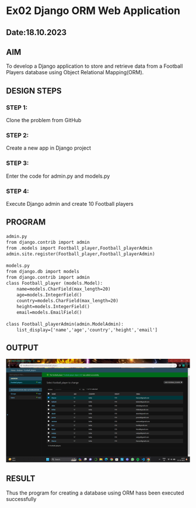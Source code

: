# Ex02 Django ORM Web Application
## Date:18.10.2023 

## AIM
To develop a Django application to store and retrieve data from a Football Players database using Object Relational Mapping(ORM).


## DESIGN STEPS

### STEP 1:
Clone the problem from GitHub

### STEP 2:
Create a new app in Django project

### STEP 3:
Enter the code for admin.py and models.py

### STEP 4:
Execute Django admin and create 10 Football players

## PROGRAM
```
admin.py
from django.contrib import admin
from .models import Football_player,Football_playerAdmin
admin.site.register(Football_player,Football_playerAdmin)

models.py
from django.db import models
from django.contrib import admin
class Football_player (models.Model):
    name=models.CharField(max_length=20)
    age=models.IntegerField()
    country=models.CharField(max_length=20)
    height=models.IntegerField()
    email=models.EmailField()

class Football_playerAdmin(admin.ModelAdmin):
    list_display=['name','age','country','height','email']

```

## OUTPUT

![Alt text](<Screenshot 2023-10-13 145256.png>)


## RESULT
Thus the program for creating a database using ORM hass been executed successfully
